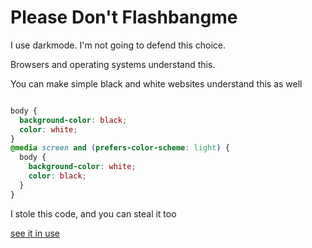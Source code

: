 # Please Don't Flashbangme
I use darkmode. I'm not going to defend this choice.

Browsers and operating systems understand this.

You can make simple black and white websites understand this as well

```css

body {
  background-color: black;
  color: white;
}
@media screen and (prefers-color-scheme: light) {
  body {
    background-color: white;
    color: black;
  }
}
```
I stole this code, and you can steal it too

[see it in use](https://npmaile.com)
